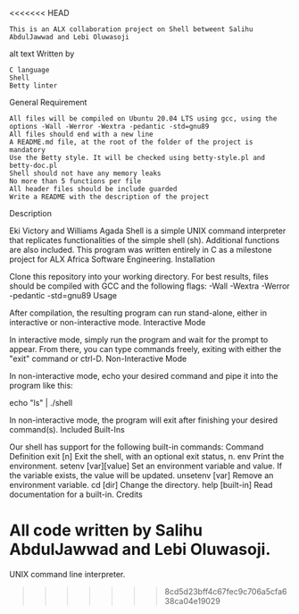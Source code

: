 <<<<<<< HEAD


    This is an ALX collaboration project on Shell betweent Salihu AbdulJawwad and Lebi Oluwasoji
alt text
Written by

    C language
    Shell
    Betty linter

General Requirement

    All files will be compiled on Ubuntu 20.04 LTS using gcc, using the options -Wall -Werror -Wextra -pedantic -std=gnu89
    All files should end with a new line
    A README.md file, at the root of the folder of the project is mandatory
    Use the Betty style. It will be checked using betty-style.pl and betty-doc.pl
    Shell should not have any memory leaks
    No more than 5 functions per file
    All header files should be include guarded
    Write a README with the description of the project

Description

Eki Victory and Williams Agada Shell is a simple UNIX command interpreter that replicates functionalities of the simple shell (sh). Additional functions are also included. This program was written entirely in C as a milestone project for ALX Africa Software Engineering.
Installation

Clone this repository into your working directory. For best results, files should be compiled with GCC and the following flags: -Wall -Wextra -Werror -pedantic -std=gnu89
Usage

After compilation, the resulting program can run stand-alone, either in interactive or non-interactive mode.
Interactive Mode

In interactive mode, simply run the program and wait for the prompt to appear. From there, you can type commands freely, exiting with either the "exit" command or ctrl-D.
Non-Interactive Mode

In non-interactive mode, echo your desired command and pipe it into the program like this:

echo "ls" | ./shell

In non-interactive mode, the program will exit after finishing your desired command(s).
Included Built-Ins

Our shell has support for the following built-in commands:
Command 	Definition
exit [n] 	Exit the shell, with an optional exit status, n.
env 	Print the environment.
setenv [var][value] 	Set an environment variable and value. If the variable exists, the value will be updated.
unsetenv [var] 	Remove an environment variable.
cd [dir] 	Change the directory.
help [built-in] 	Read documentation for a built-in.
Credits

All code written by Salihu AbdulJawwad and Lebi Oluwasoji.
=======
UNIX command line interpreter.
>>>>>>> 8cd5d23bff4c67fec9c706a5cfa638ca04e19029
